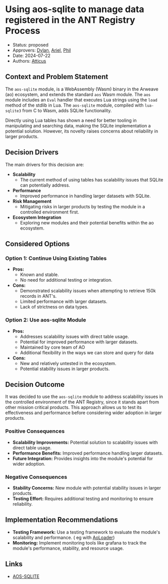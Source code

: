 # Using aos-sqlite to manage data registered in the ANT Registry Process

- Status: proposed
- Approvers: [Dylan], [Ariel], [Phil]
- Date: 2024-07-22
- Authors: [Atticus]

## Context and Problem Statement

The `aos-sqlite` module, is a WebAssembly (Wasm) binary in the Arweave (ao)
ecosystem, and extends the standard `aos` Wasm module. The `aos` module includes
an `Eval` handler that executes Lua strings using the `load` method of the
stdlib in Lua. The `aos-sqlite` module, compiled with `lua-sqlite3` from C to
Wasm, adds SQLite functionality.

Directly using Lua tables has shown a need for better tooling in manipulating
and searching data, making the SQLite implementation a potential solution.
However, its novelty raises concerns about reliability in larger products.

## Decision Drivers

The main drivers for this decision are:

- **Scalability**
  - The current method of using tables has scalability issues that SQLite can
    potentially address.
- **Performance**
  - Improved performance in handling larger datasets with SQLite.
- **Risk Management**
  - Mitigating risks in larger products by testing the module in a controlled
    environment first.
- **Ecosystem Integration**
  - Exploring new modules and their potential benefits within the ao ecosystem.

## Considered Options

### Option 1: Continue Using Existing Tables

- **Pros:**
  - Known and stable.
  - No need for additional testing or integration.
- **Cons:**
  - Demonstrated scalability issues when attempting to retrieve 150k records in
    ANT's.
  - Limited performance with larger datasets.
  - Lack of strictness on data types.

### Option 2: Use aos-sqlite Module

- **Pros:**
  - Addresses scalability issues with direct table usage.
  - Potential for improved performance with larger datasets.
  - Maintained by core team of AO
  - Additional flexibility in the ways we can store and query for data
- **Cons:**
  - New and relatively untested in the ecosystem.
  - Potential stability issues in larger products.

## Decision Outcome

It was decided to use the `aos-sqlite` module to address scalability issues in
the controlled environment of the ANT Registry, since it stands apart from other
mission critical products. This approach allows us to test its effectiveness and
performance before considering wider adoption in larger products.

### Positive Consequences

- **Scalability Improvements:** Potential solution to scalability issues with
  direct table usage.
- **Performance Benefits:** Improved performance handling larger datasets.
- **Future Integration:** Provides insights into the module's potential for
  wider adoption.

### Negative Consequences

- **Stability Concerns:** New module with potential stability issues in larger
  products.
- **Testing Effort:** Requires additional testing and monitoring to ensure
  reliability.

## Implementation Recommendations

- **Testing Framework:** Use a testing framework to evaluate the module's
  scalability and performance. ( eg with [AoLoader])
- **Monitoring:** Implement monitoring tools like grafana to track the module's
  performance, stability, and resource usage.

## Links

- [AOS-SQLITE][aos-sqlite Module Documentation]

[AoLoader]: (https://github.com/permaweb/ao/tree/main/loader)
[aos-sqlite Module Documentation]: (https://github.com/permaweb/aos-sqlite)
[ADR Template]: (https://adr.github.io/)
[Atticus]: (https://github.com/atticusofsparta)
[Dylan]: (https://github.com/dtfiedler)
[Ariel]: (https://github.com/arielmelendez)
[Phil]: (https://github.com/vilenarios)
